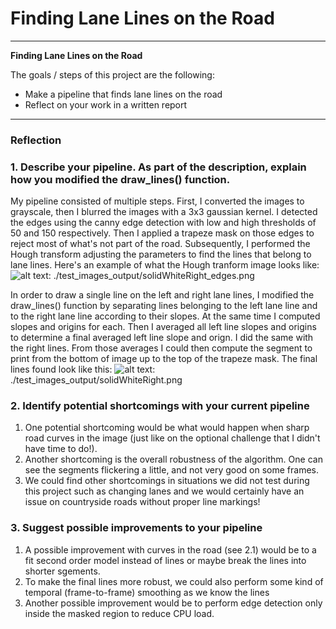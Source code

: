 # **Finding Lane Lines on the Road** 

---

**Finding Lane Lines on the Road**

The goals / steps of this project are the following:
* Make a pipeline that finds lane lines on the road
* Reflect on your work in a written report


[//]: # (Image References)

[image1]: ./examples/solidWhiteRight.png

---

### Reflection

### 1. Describe your pipeline. As part of the description, explain how you modified the draw_lines() function.

My pipeline consisted of multiple steps. First, I converted the images to grayscale, then I blurred the images with a 3x3 gaussian kernel. I detected the edges using the canny edge detection with low and high thresholds of 50 and 150 respectively. Then I applied a trapeze mask on those edges to reject most of what's not part of the road. Subsequently, I performed the Hough transform adjusting the parameters to find the lines that belong to lane lines. Here's an example of what the Hough tranform image looks like:
![alt text][image1]: ./test_images_output/solidWhiteRight_edges.png

In order to draw a single line on the left and right lane lines, I modified the draw_lines() function by separating lines belonging to the left lane line and to the right lane line according to their slopes. At the same time I computed slopes and origins for each. Then I averaged all left line slopes and origins to determine a final averaged left line slope and orign. I did the same with the right lines. From those averages I could then compute the segment to print from the bottom of image up to the top of the trapeze mask. The final lines found look like this:
![alt text][image1]: ./test_images_output/solidWhiteRight.png


### 2. Identify potential shortcomings with your current pipeline
1. One potential shortcoming would be what would happen when sharp road curves in the image (just like on the optional challenge that I didn't have time to do!). 
2. Another shortcoming is the overall robustness of the algorithm. One can see the segments flickering a little, and not very good on some frames.
3. We could find other shortcomings in situations we did not test during this project such as changing lanes and we would certainly have an issue on countryside roads without proper line markings!

### 3. Suggest possible improvements to your pipeline
1. A possible improvement with curves in the road (see 2.1) would be to a fit second order model instead of lines or maybe break the lines into shorter sgements.
2. To make the final lines more robust, we could also perform some kind of temporal (frame-to-frame) smoothing as we know the lines 
2. Another possible improvement would be to perform edge detection only inside the masked region to reduce CPU load.
